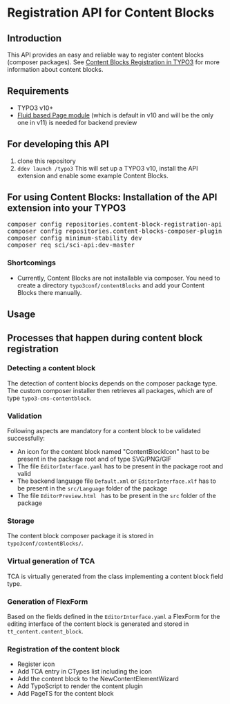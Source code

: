 # Registration API for Content Blocks

## Introduction

This API provides an easy and reliable way to register content blocks (composer packages).
See [Content Blocks Registration in TYPO3](https://github.com/TYPO3-Initiatives/structured-content/blob/master/Documentation/ContentBlocks/ContentBlockRegistration.md)
 for more information about content blocks.

## Requirements
* TYPO3 v10+
* [Fluid based Page module](https://docs.typo3.org/c/typo3/cms-core/master/en-us/Changelog/10.3/Feature-90348-NewFluid-basedReplacementForPageLayoutView.html) (which is default in v10 and will be the only one in v11) is needed for
backend preview

## For developing this API
1) clone this repository
2) `ddev launch /typo3`
   This will set up a TYPO3 v10, install the API extension and enable some example Content Blocks.

## For using Content Blocks: Installation of the API extension into your TYPO3

<pre>
composer config repositories.content-block-registration-api vcs https://github.com/TYPO3-Initiatives/content-block-registration-api.git
composer config repositories.content-blocks-composer-plugin vcs https://github.com/TYPO3-Initiatives/content-blocks-composer-plugin.git
composer config minimum-stability dev
composer req sci/sci-api:dev-master
</pre>

### Shortcomings
* Currently, Content Blocks are not installable via composer. You need to create a directory `typo3conf/contentBlocks`
  and add your Content Blocks there manually.

## Usage

## Processes that happen during content block registration

### Detecting a content block

The detection of content blocks depends on the composer package type.
The custom composer installer then retrieves all packages, which are of type `typo3-cms-contentblock`.

### Validation

Following aspects are mandatory for a content block to be validated successfully:

- An icon for the content block named "ContentBlockIcon" hast to be present in the package root and of type SVG/PNG/GIF
- The file `EditorInterface.yaml` has to be present in the package root and valid
- The backend language file `Default.xml` or `EditorInterface.xlf` has to be present in the `src/Language` folder of the package
- The file `EditorPreview.html ` has to be present in the `src` folder of the package

### Storage

The content block composer package it is stored in `typo3conf/contentBlocks/`.

### Virtual generation of TCA

TCA is virtually generated from the class implementing a content block field type.

### Generation of FlexForm

Based on the fields defined in the `EditorInterface.yaml` a FlexForm for the editing interface of the content block
is generated and stored in `tt_content.content_block`.

### Registration of the content block

* Register icon
* Add TCA entry in CTypes list including the icon
* Add the content block to the NewContentElementWizard
* Add TypoScript to render the content plugin
* Add PageTS for the content block
